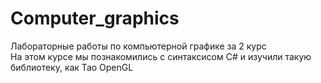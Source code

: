 # Computer_graphics
Лабораторные работы по компьютерной графике за 2 курс\
На этом курсе мы познакомились с синтаксисом C# и изучили такую библиотеку, как Tao OpenGL
